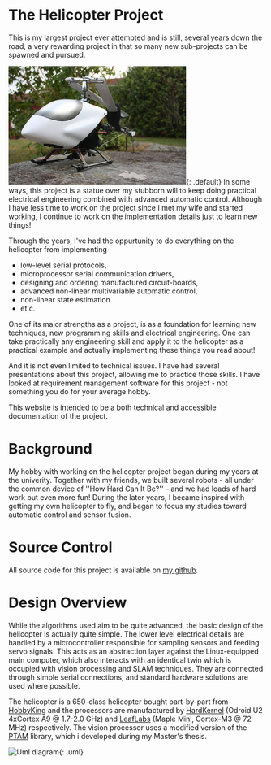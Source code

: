 # The Helicopter Project
This is my largest project ever attempted and is still, several years down the road, a very rewarding project in that so many
new sub-projects can be spawned and pursued.

![Helicopter](helicopter.jpg){: .default}
In some ways, this project is a statue over my stubborn will to keep doing practical
electrical engineering combined with advanced automatic control. 
Although I have less time to work on the project since I met my wife and started working, 
I continue to work on the implementation details just to learn new things! 

Through the years, I've had the oppurtunity to do everything on the helicopter from
implementing 

 - low-level serial protocols, 
 - microprocessor serial communication drivers,
 - designing and ordering manufactured circuit-boards,
 - advanced non-linear multivariable automatic control,
 - non-linear state estimation
 - et.c.

One of its major strengths as a project, is as a foundation for learning new 
techniques, new programming skills and electrical engineering.
One can take practically any engineering skill and apply it to the helicopter
as a practical example and actually implementing these things you read about!

And it is not even limited to technical issues. I have had several presentations
about this project, allowing me to practice those skills. 
I have looked at requirement management software for this project - not something
you do for your average hobby.

This website is intended to be a both technical and accessible documentation of the project.


# Background
My hobby with working on the helicopter project began during my years at the univerity. 
Together with my friends, we built several robots - all under the common device of ''How Hard Can It Be?'' - and we had loads of hard work
but even more fun! During the later years, I became inspired with getting my own helicopter to fly, and began to focus my studies
toward automatic control and sensor fusion. 

# Source Control
All source code for this project is available on [my github](https://github.com/jonatanolofsson/helicopter).

# Design Overview
While the algorithms used aim to be quite advanced, the basic design of the helicopter is actually quite simple.
The lower level electrical details are handled by a microcontroller responsible for sampling sensors and feeding servo signals.
This acts as an abstraction layer against the Linux-equipped main computer, which also interacts with an identical twin which is occupied with vision processing and SLAM techniques.
They are connected through simple serial connections, and standard hardware solutions are used where possible.

The helicopter is a 650-class helicopter bought part-by-part from [HobbyKing](http://www.hobbyking.com) and the processors
are manufactured by [HardKernel](http://www.hardkernel.com) (Odroid U2 4xCortex A9 @ 1.7-2.0 GHz) and [LeafLabs](http://www.leaflabs.com) (Maple Mini, Cortex-M3 @ 72 MHz)
respectively. The vision processor uses a modified version of the [PTAM](http://www.robots.ox.ac.uk/~gk/PTAM/) library, which i developed during my Master's thesis.

![Uml diagram](helicopter.uml){: .uml}
